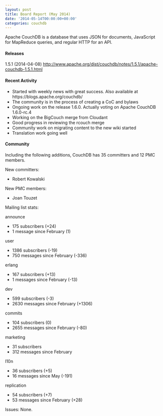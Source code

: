 ```yaml
---
layout: post
title: Board Report (May 2014)
date: '2014-05-14T00:00:00+00:00'
categories: couchdb
---
```

<p>Apache CouchDB is a database that uses JSON for documents, JavaScript for MapReduce queries, and regular HTTP for an API.</p>

<h4>Releases</h4>
<p>1.5.1 (2014-04-08) <a href="http://www.apache.org/dist/couchdb/notes/1.5.1/apache-couchdb-1.5.1.html" title="Apache CouchDB 1.5.1 Release Notes">http://www.apache.org/dist/couchdb/notes/1.5.1/apache-couchdb-1.5.1.html</a></p>

<h4>Recent Activity</h4>
<ul>
<li>Started with weekly news with great success. Also available at https://blogs.apache.org/couchdb/</li>
<li>The community is in the process of creating a CoC and bylaws</li>
<li>Ongoing work on the release 1.6.0. Actually voting on Apache CouchDB 1.6.0-rc.4</li>
<li>Working on the BigCouch merge from Cloudant</li>
<li>Good progress in reviewing the rcouch merge</li>
<li>Community work on migrating content to the new wiki started</li>
<li>Translation work going well</li>
</ul>

<h4>Community</h4>

<p>Including the following additions, CouchDB has 35 committers and 12 PMC members.</p>

<p>New committers:</p>

<ul><li>Robert Kowalski</li></ul>

<p>New PMC members:</p>
<ul><li>Joan Touzet</li></ul>

<p>Mailing list stats:</p>

<p>announce</p>
<ul>
<li>175 subscribers (+24)</li>
<li>1 message since February (1)</li>
</ul>

<p>user</p>
<ul>
 <li>1386 subscribers (-19)</li>
 <li>750 messages since February (-336)</li>
</ul>

<p>erlang</p>
<ul>
 <li>167 subscribers (+13)</li>
 <li>1 messages since February (-13)</li>
</ul>

<p>dev</p>
<ul>
 <li>599 subscribers (-3)</li>
 <li>2630 messages since February (+1306)</li>
</ul>

<p>commits</p>
<ul>
 <li>104 subscribers (0)</li>
 <li>2655 messages since February (-80)</li>
</ul>

<p>marketing</p>
<ul>
 <li>31 subscribers</li>
 <li>312 messages since February</li>
</ul>

<p>l10n</p>
<ul>
 <li>36 subscribers (+5)</li>
 <li>16 messages since May (-191)</li>
</ul>

<p>replication</p>
<ul>
 <li>54 subscribers (+7)</li>
 <li>53 messages since February (+28)</li>
</ul>

<p>Issues: None.</p>
